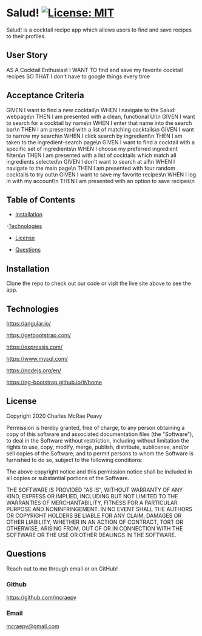 # Salud! [![License: MIT](https://img.shields.io/badge/License-MIT-yellow.svg)](https://opensource.org/licenses/MIT)

Salud! is a cocktail recipe app which allows users to find and save recipes to
their profiles.

## User Story

AS A Cocktail Enthusiast I WANT TO find and save my favorite cocktail recipes SO
THAT I don't have to google things every time

## Acceptance Criteria

GIVEN I want to find a new cocktail\n WHEN I navigate to the Salud! webpage\n
THEN I am presented with a clean, functional UI\n GIVEN I want to search for a
cocktail by name\n WHEN I enter that name into the search bar\n THEN I am
presented with a list of matching cocktails\n GIVEN I want to narrow my search\n
WHEN I click search by ingredient\n THEN I am taken to the ingredient-search
page\n GIVEN I want to find a cocktail with a specific set of ingredients\n WHEN
I choose my preferred ingredient filters\n THEN I am presented with a list of
cocktails which match all ingredients selected\n GIVEN I don't want to search at
all\n WHEN I navigate to the main page\n THEN I am presented with four random
cocktails to try out\n GIVEN I want to save my favorite recipes\n WHEN I log in
with my account\n THEN I am presented with an option to save recipes\n

## Table of Contents

- [Installation](#installation)

-[Technologies](#technologies)

- [License](#license)

- [Questions](#questions)

## Installation

Clone the repo to check out our code or visit the live site above to see the
app.

## Technologies

https://angular.io/

https://getbootstrap.com/

https://expressjs.com/

https://www.mysql.com/

https://nodejs.org/en/

https://ng-bootstrap.github.io/#/home

## License

Copyright 2020 Charles McRae Peavy

Permission is hereby granted, free of charge, to any person obtaining a copy of
this software and associated documentation files (the "Software"), to deal in
the Software without restriction, including without limitation the rights to
use, copy, modify, merge, publish, distribute, sublicense, and/or sell copies of
the Software, and to permit persons to whom the Software is furnished to do so,
subject to the following conditions:

The above copyright notice and this permission notice shall be included in all
copies or substantial portions of the Software.

THE SOFTWARE IS PROVIDED "AS IS", WITHOUT WARRANTY OF ANY KIND, EXPRESS OR
IMPLIED, INCLUDING BUT NOT LIMITED TO THE WARRANTIES OF MERCHANTABILITY, FITNESS
FOR A PARTICULAR PURPOSE AND NONINFRINGEMENT. IN NO EVENT SHALL THE AUTHORS OR
COPYRIGHT HOLDERS BE LIABLE FOR ANY CLAIM, DAMAGES OR OTHER LIABILITY, WHETHER
IN AN ACTION OF CONTRACT, TORT OR OTHERWISE, ARISING FROM, OUT OF OR IN
CONNECTION WITH THE SOFTWARE OR THE USE OR OTHER DEALINGS IN THE SOFTWARE.

## Questions

Reach out to me through email or on GitHub!

### Github

https://github.com/mcraepv

### Email

mcraepv@gmail.com

